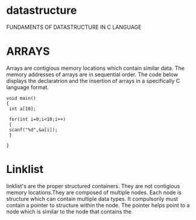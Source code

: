# datastructure
FUNDAMENTS OF DATASTRUCTURE IN C LANGUAGE


 # ARRAYS

Arrays are contigious memory locations which contain similar data. The memory addresses of arrays are in sequential order.
The code below displays the declaratrion and the insertion of arrays in a specifically C language format.
```
void main()
{
 int a[10];
 
 for(int i=0;i<10;i++)
 {
 scanf("%d",&a[i]);
 }

} 
```
# Linklist

linklist's are the proper structured containers. They are not contigious memory locations.They are composed of multiple nodes. Each node is structure which can contain multiple data types. It compulsorily must contain a pointer to structure within the node. The pointer helps point to a node which is similar to the node that contains the 
